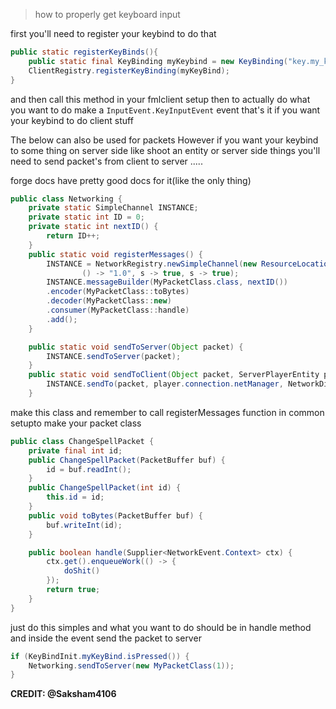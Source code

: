 > how to properly get keyboard input

first you'll need to register your keybind to do that
```java
public static registerKeyBinds(){
    public static final KeyBinding myKeybind = new KeyBinding("key.my_keybind", GLFW.GLFW_KEY_P,       "key.categories.misc");
    ClientRegistry.registerKeyBinding(myKeyBind);
}
```
and then call this method in your fmlclient setup
then to actually do what you want to do make a `InputEvent.KeyInputEvent` event
that's it if you want your keybind to do client stuff

The below can also be used for packets
However if you want your keybind to some thing on server side like shoot an entity or server side things
you'll need to send packet's from client to server .....

forge docs have pretty good docs for it(like the only thing)
```java
public class Networking {
    private static SimpleChannel INSTANCE;
    private static int ID = 0;
    private static int nextID() {
        return ID++;
    }
    public static void registerMessages() {
        INSTANCE = NetworkRegistry.newSimpleChannel(new ResourceLocation(MOD_ID + "networking"),
                () -> "1.0", s -> true, s -> true);    
        INSTANCE.messageBuilder(MyPacketClass.class, nextID())
        .encoder(MyPacketClass::toBytes)
        .decoder(MyPacketClass::new)
        .consumer(MyPacketClass::handle)
        .add();
    }

    public static void sendToServer(Object packet) {
        INSTANCE.sendToServer(packet);
    }
    public static void sendToClient(Object packet, ServerPlayerEntity player) {
        INSTANCE.sendTo(packet, player.connection.netManager, NetworkDirection.PLAY_TO_CLIENT);
    }
```
make this class and remember to call registerMessages function in common setupto make your packet class 
```java
public class ChangeSpellPacket {
    private final int id;
    public ChangeSpellPacket(PacketBuffer buf) {
        id = buf.readInt();
    }
    public ChangeSpellPacket(int id) {
        this.id = id;
    }
    public void toBytes(PacketBuffer buf) {
        buf.writeInt(id);    
    }

    public boolean handle(Supplier<NetworkEvent.Context> ctx) {
        ctx.get().enqueueWork(() -> {
            doShit()
        });
        return true;
    }
}
```
just do this simples and what you want to do should be in handle method and inside the event send the packet to server
```java
if (KeyBindInit.myKeyBind.isPressed()) {
    Networking.sendToServer(new MyPacketClass(1));
}
```
  
**CREDIT: @Saksham4106**